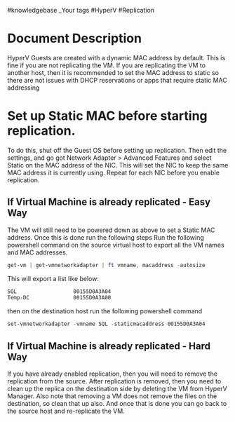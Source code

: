#knowledgebase  _Your tags #HyperV #Replication

# Document Description
HyperV Guests are created with a dynamic MAC address by default. This is fine if you are not replicating the VM. If you are replicating the VM to another host, then it is recommended to set the MAC address to static so there are not issues with DHCP reservations or apps that require static MAC addressing

# Set up Static MAC before starting replication.
To do this, shut off the Guest OS before setting up replication. Then edit the settings, and go got Network Adapter > Advanced Features and select Static on the MAC address of the NIC. This will set the NIC to keep the same MAC address it is currently using. Repeat for each NIC before you enable replication.

## If Virtual Machine is already replicated - Easy Way
The VM will still need to be powered down as above to set a Static MAC address. Once this is done run the following steps
Run the following powershell command on the source virtual host to export all the VM names and MAC addresses.
```powershell
get-vm | get-vmnetworkadapter | ft vmname, macaddress -autosize
```
This will export a list like below:
```powershell
SQL                  00155D0A3A04
Temp-DC              00155D0A3A00
```

then on the destination host run the following powershell command
```powershell
set-vmnetworkadapter -vmname SQL -staticmacaddress 00155D0A3A04
```
## If Virtual Machine is already replicated - Hard Way
If you have already enabled replication, then you will need to remove the replication from the source. After replication is removed, then you need to clean up the replica on the destination side by deleting the VM from HyperV Manager. Also note that removing a VM does not remove the files on the destination, so clean that up also. And once that is done you can go back to the source host and re-replicate the VM.
